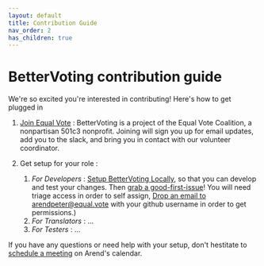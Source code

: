```yaml
---
layout: default
title: Contribution Guide
nav_order: 2
has_children: true
---
```


# BetterVoting contribution guide

We're so excited you're interested in contributing! Here's how to get plugged in

1. [Join Equal Vote](https://equal.vote/join) : BetterVoting is a project of the Equal Vote Coalition, a nonpartisan 501c3 nonprofit. Joining will sign you up for email updates, add you to the slack, and bring you in contact with our volunteer coordinator. 

1. Get setup for your role : 
    1. *For Developers* : [Setup BetterVoting Locally](contributions/1_local_setup.html), so that you can develop and test your changes. Then [grab a good-first-issue](https://github.com/Equal-Vote/star-server/issues?q=is%3Aissue%20state%3Aopen%20label%3A%22good%20first%20issue%22)! You will need triage access in order to self assign, [Drop an email to arendpeter@equal.vote](mailto:arendpeter@equal.vote?subject=Triage%20Permissions%20Request&body=Hi%20there!%20Please%20add%20triage%20permissions%20for%20INSERT_GITHUB_USER_NAME.) with your github username in order to get permissions.)
    1. *For Translators* : ...
    1. *For Testers* : ...

If you have any questions or need help with your setup, don't hestitate to [schedule a meeting](https://starvoting.org/meeting) on Arend's calendar.